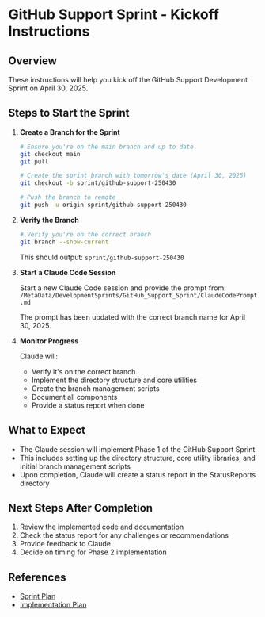 # GitHub Support Sprint - Kickoff Instructions

## Overview

These instructions will help you kick off the GitHub Support Development Sprint on April 30, 2025.

## Steps to Start the Sprint

1. **Create a Branch for the Sprint**

   ```bash
   # Ensure you're on the main branch and up to date
   git checkout main
   git pull
   
   # Create the sprint branch with tomorrow's date (April 30, 2025)
   git checkout -b sprint/github-support-250430
   
   # Push the branch to remote
   git push -u origin sprint/github-support-250430
   ```

2. **Verify the Branch**

   ```bash
   # Verify you're on the correct branch
   git branch --show-current
   ```

   This should output: `sprint/github-support-250430`

3. **Start a Claude Code Session**

   Start a new Claude Code session and provide the prompt from:
   `/MetaData/DevelopmentSprints/GitHub_Support_Sprint/ClaudeCodePrompt.md`

   The prompt has been updated with the correct branch name for April 30, 2025.

4. **Monitor Progress**

   Claude will:
   - Verify it's on the correct branch
   - Implement the directory structure and core utilities
   - Create the branch management scripts
   - Document all components
   - Provide a status report when done

## What to Expect

- The Claude session will implement Phase 1 of the GitHub Support Sprint
- This includes setting up the directory structure, core utility libraries, and initial branch management scripts
- Upon completion, Claude will create a status report in the StatusReports directory

## Next Steps After Completion

1. Review the implemented code and documentation
2. Check the status report for any challenges or recommendations
3. Provide feedback to Claude
4. Decide on timing for Phase 2 implementation

## References

- [Sprint Plan](/MetaData/DevelopmentSprints/GitHub_Support_Sprint/SprintPlan.md)
- [Implementation Plan](/MetaData/DevelopmentSprints/GitHub_Support_Sprint/ImplementationPlan.md)